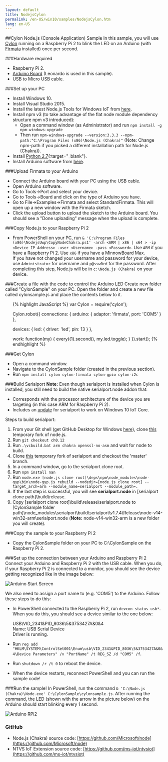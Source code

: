 ```yaml
---
layout: default
title: NodejsCylon
permalink: /en-US/win10/samples/NodejsCylon.htm
lang: en-US
---
```


##Cylon Node.js (Console Application) Sample
In this sample, you will use [Cylon](https://www.npmjs.com/package/cylon) running on a Raspberry Pi 2 to blink the LED on an Arduino (with [Firmata](https://www.npmjs.com/package/firmata) installed) once per second.

###Hardware required
* Raspberry Pi 2.
* [Arduino Board](https://www.arduino.cc/en/main/products) (Leonardo is used in this sample).
* USB to Micro USB cable.

###Set up your PC
* Install Windows 10.
* Install Visual Studio 2015.
* Install the latest Node.js Tools for Windows IoT from [here](https://github.com/ms-iot/ntvsiot/releases).
* Install npm v3 (to take advantage of the flat node module dependency structure npm v3 introduced):
  * Open a command window (as Administrator) and run `npm install -g npm-windows-upgrade`
  * Then run `npm-windows-upgrade --version:3.3.3 --npm-path:"C:\Program Files (x86)\Node.js (Chakra)"` (Note: Change npm-path if you picked a different installation path for Node.js (Chakra)).
* Install [Python 2.7](https://www.python.org/downloads/){:target="_blank"}.
* Install Arduino software from [here](https://www.arduino.cc/en/Main/Software).


###Upload Firmata to your Arduino
* Connect the Arduino board with your PC using the USB cable.
* Open Arduino software.
* Go to Tools->Port and select your device.
* Go to Tools->Board and click on the type of Arduino you have.
* Go to File->Examples->Firmata and select StandardFirmata. This will open up a new window with the Firmata sketch.
* Click the upload button to upload the sketch to the Arduino board. You should see a "Done uploading" message when the upload is complete.


###Copy Node.js to your Raspberry Pi 2
* From PowerShell on your PC, run `& 'C:\Program Files (x86)\NodejsUwp\CopyNodeChakra.ps1' -arch <ARM | x86 | x64 > -ip <Device IP Address> -user <Username> -pass <Password>`. Use `ARM` if you have a Raspberry Pi 2. Use `x86` if you have a MinnowBoard Max.  
  If you have not changed your username and password for your device, use `Administrator` for username and `p@ssw0rd` for the password. After completing this step, Node.js will be in `c:\Node.js (Chakra)` on your device.


###Create a file with the code to control the Arduino LED
Create new folder called "CylonSample" on your PC. Open the folder and create a new file called cylonsample.js and place the contents below to it.
<UL>
{% highlight JavaScript %}
var Cylon = require('cylon');

Cylon.robot({
  connections: {
    arduino: { adaptor: 'firmata', port: 'COM5' }
  },

  devices: {
    led: { driver: 'led', pin: 13 }
  },

  work: function(my) {
    every((1).second(), my.led.toggle);
  }
}).start();
{% endhighlight %}
</UL>

###Get Cylon
* Open a command window.
* Navigate to the CylonSample folder (created in the previous section).
* Run `npm install cylon cylon-firmata cylon-gpio cylon-i2c`


###Build Serialport
**Note:** Even though serialport is installed when Cylon is installed, you still need to build the native serialport.node addon that:

* Corresponds with the processor architecture of the device you are targeting (in this case ARM for Raspberry Pi 2).
* Includes an [update](https://github.com/voodootikigod/node-serialport/pull/550) for serialport to work on Windows 10 IoT Core.

Steps to build serialport:

1. From your Git shell (get GitHub Desktop for Windows [here](https://desktop.github.com/)),  clone [this](https://github.com/Microsoft/node) temporary fork of node.js.
2. Run `git checkout ch0.12`
3. Run `.\vcbuild.bat arm chakra openssl-no-asm` and wait for node to build.
4. Clone [this](https://github.com/ms-iot/node-serialport) temporary fork of serialport and checkout the 'master' branch.
5. In a command window, go to the serialport clone root.
6. Run `npm install nan`
7. Run `node.exe [node.js clone root]\deps\npm\node_modules\node-gyp\bin\node-gyp.js rebuild --nodedir=[node.js clone root] --target_arch=arm --module_name=serialport --module_path=.`
8. If the last step is successful, you will see **serialport.node** in [serialport clone path]\build\release.
9. Copy [serialport clone root]\build\release\serialport.node to [CylonSample folder path]\node_modules\serialport\build\serialport\v1.7.4\Release\node-v14-win32-arm\serialport.node
  (**Note:** node-v14-win32-arm is a new folder you will create).


###Copy the sample to your Raspberry Pi 2
* Copy the CylonSample folder on your PC to C:\CylonSample on the Raspberry Pi 2.


###Set up the connection between your Arduino and Raspberry Pi 2
Connect your Arduino and Raspberry Pi 2 with the USB cable. When you do, if your Raspberry Pi 2 is connected to a monitor, 
you should see the device getting recognized like in the image below:

![Arduino Start Screen]({{site.baseurl}}/images/Nodejs/arduino-startscreen.jpg)

We also need to assign a port name to (e.g. 'COM5') to the Arduino. Follow these steps to do this:

* In PowerShell connected to the Raspberry Pi 2, run `devcon status usb*`. When you do this, you should see a device similar to the one below:

   USB\VID_2341&PID_8036\5&3753427A&0&4  
   Name: USB Serial Device  
   Driver is running.
* Run `reg add "HKLM\SYSTEM\ControlSet001\Enum\usb\VID_2341&PID_8036\5&3753427A&0&4\Device Parameters" /v "PortName" /t REG_SZ /d "COM5" /f`.
* Run `shutdown /r /t 0` to reboot the device.
* When the device restarts, reconnect PowerShell and you can run the sample code!


###Run the sample!
In PowerShell, run the command `& 'C:\Node.js (Chakra)\Node.exe' C:\CylonSample\cylonsample.js`.
After running the command, the LED (shown with the arrow in the picture below) on the Arduino should start blinking every 1 second.

![Arduino RPi2]({{site.baseurl}}/images/Nodejs/arduino-rpi2.jpg)


### GitHub
* Node.js (Chakra) source code: [https://github.com/Microsoft/node](https://github.com/Microsoft/node)
* NTVS IoT Extension source code: [https://github.com/ms-iot/ntvsiot](https://github.com/ms-iot/ntvsiot)
